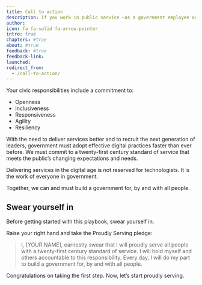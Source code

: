 ```yaml
---
title: Call to action
description: If you work in public service —as a government employee or private sector partner— society relies on you.
author: 
icon: fa fa-solid fa-arrow-pointer
intro: true
chapters: #true
about: #true
feedback: #true
feedback-link: 
launched: 
redirect_from:
  - /call-to-action/
---
```


Your civic responsibilities include a commitment to:

* Openness
* Inclusiveness
* Responsiveness
* Agility
* Resiliency

With the need to deliver services better and to recruit the next generation of leaders, government must adopt effective digital practices faster than ever before. We must commit to a twenty-first century standard of service that meets the public’s changing expectations and needs.

Delivering services in the digital age is not reserved for technologists. It is the work of everyone in government.

Together, we can and must build a government for, by and with all people.

## Swear yourself in

Before getting started with this playbook, swear yourself in.

Raise your right hand and take the Proudly Serving pledge:

> I, [YOUR NAME], earnestly swear that I will proudly serve all people with a twenty-first century standard of service. I will hold myself and others accountable to this responsibility. Every day, I will do my part to build a government for, by and with all people.

Congratulations on taking the first step. Now, let’s start proudly serving.
